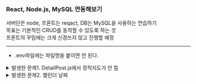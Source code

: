 <!-- # Getting Started with Create React App

This project was bootstrapped with [Create React App](https://github.com/facebook/create-react-app).

## Available Scripts

In the project directory, you can run:

### `npm start`

Runs the app in the development mode.\
Open [http://localhost:3000](http://localhost:3000) to view it in your browser.

The page will reload when you make changes.\
You may also see any lint errors in the console.

### `npm test`

Launches the test runner in the interactive watch mode.\
See the section about [running tests](https://facebook.github.io/create-react-app/docs/running-tests) for more information.

### `npm run build`

Builds the app for production to the `build` folder.\
It correctly bundles React in production mode and optimizes the build for the best performance.

The build is minified and the filenames include the hashes.\
Your app is ready to be deployed!

See the section about [deployment](https://facebook.github.io/create-react-app/docs/deployment) for more information.

### `npm run eject`

**Note: this is a one-way operation. Once you `eject`, you can't go back!**

If you aren't satisfied with the build tool and configuration choices, you can `eject` at any time. This command will remove the single build dependency from your project.

Instead, it will copy all the configuration files and the transitive dependencies (webpack, Babel, ESLint, etc) right into your project so you have full control over them. All of the commands except `eject` will still work, but they will point to the copied scripts so you can tweak them. At this point you're on your own.

You don't have to ever use `eject`. The curated feature set is suitable for small and middle deployments, and you shouldn't feel obligated to use this feature. However we understand that this tool wouldn't be useful if you couldn't customize it when you are ready for it.

## Learn More

You can learn more in the [Create React App documentation](https://facebook.github.io/create-react-app/docs/getting-started).

To learn React, check out the [React documentation](https://reactjs.org/).

### Code Splitting

This section has moved here: [https://facebook.github.io/create-react-app/docs/code-splitting](https://facebook.github.io/create-react-app/docs/code-splitting)

### Analyzing the Bundle Size

This section has moved here: [https://facebook.github.io/create-react-app/docs/analyzing-the-bundle-size](https://facebook.github.io/create-react-app/docs/analyzing-the-bundle-size)

### Making a Progressive Web App

This section has moved here: [https://facebook.github.io/create-react-app/docs/making-a-progressive-web-app](https://facebook.github.io/create-react-app/docs/making-a-progressive-web-app)

### Advanced Configuration

This section has moved here: [https://facebook.github.io/create-react-app/docs/advanced-configuration](https://facebook.github.io/create-react-app/docs/advanced-configuration)

### Deployment

This section has moved here: [https://facebook.github.io/create-react-app/docs/deployment](https://facebook.github.io/create-react-app/docs/deployment)

### `npm run build` fails to minify

This section has moved here: [https://facebook.github.io/create-react-app/docs/troubleshooting#npm-run-build-fails-to-minify](https://facebook.github.io/create-react-app/docs/troubleshooting#npm-run-build-fails-to-minify) -->

### React, Node.js, MySQL 연동해보기
서버단은 node, 프론트는 reqact, DB는 MySQL을 사용하는 연습하기  
목표는 기본적인 CRUD를 동작할 수 있도록 하는 것  
프론트의 꾸밈에는 크게 신경쓰지 않고 진행할 예정

---

- .env파일에는 파일명을 붙이면 안 된다.

<details>
<summary>발생한 문제1. DetailPost.js에서 정적지도가 안 뜸</summary>
<p>

<h4>현재 상황</h4>
createPost페이지에서 사용자로부터 제목, 내용, 장소를 입력받으면 DB에 제목, 내용과 장소의 X.Y좌표를 저장.  
DetailPost페이지에서 해당 내용을 전부 불러와 data에 저장.  
data에 잘 저장된 것을 확인했으나, staticMapContainer의 생성 전(null값일 때)에 변수를 참조하려 해서 Cannot read properties of undefined (reading 'defaultView')에러 발생.

- useEffect에서 data가 변경되었을 때 실행될 수 있도록 수정

---

<h4>또 다른 문제 사항 : 지도가 온전히 출력되었다가도 새로고침 등을 할 경우 렌더링 멈춤 현상</h4>

- 데이터를 비동기적으로 불러오는 동안 지도 렌더링을 계속 시도하게끔 코드가 짜여져 있었음.  
데이터가 전부 로드된 다음 지도를 생성할 수 있도록 data를 가져오는 useEffect에서 setData다음으로 setIdLoading(false)코드 추가.  
이후, 지도를 가져오는 useEffect에 isLoading의 상태값도 함께 확인하도록 코드를 추가했더니 해결되었다.

---

<h4>정적 지도 컴포넌트 분리 후 문제 발생 및 해결</h4>

컴포넌트를 넣는 위치의 문제였음. 

```
<div>
{isLoading ? (
    <p>Loading...</p>
 ) : (
    <>
        {blankNotice ? (
             <h2>{blankNotice}</h2>
        ) : (
            <>
                <h3>{data.title}</h3>
                <p>{data.content}</p>
                <div>
                    <StaticMaps placeX={data.placeX} placeY={data.placeY}/>
                </div>
            </>
        )}
    </>
)}
</div>
```

- StaticMaps를 isLoading 조건부 확인하는 곳의 바깥에 위치시켰기 때문에 렌더링 순서가 꼬였었다.  
위치를 올바른 곳으로 옮겨주었더니 해결되었다.

</p>
</details>

<details>
<summary>발생한 문제2. 캘린더 날짜</summary>
<p>

- 이유를 모르겠다... 날짜만 저장하고 싶어서 split('T')[0]을 사용해봤다가 뺐더니 useEffect랑 무언가 맞물렸는지 무한 렌더링되며 날짜가 이동하는 현상이 있었다.

- 두번째로는 글 작성시에 지도 검색을 위해 검색어를 입력하면 e.target.value가 변경될때마다 캘린더 날짜가 움직이는 현상이 생긴다. 실제적으로 날짜값이 바뀌는 건 아니고, 보여지는 모양에서 자꾸 날짜가 이동된다. => 캘린더 위치 이동시키는 것으로 해결. form태그 밖에 있던 걸 안으로 옮겼다.

- 게시글 업데이트시에 입력한 날짜 데이터와, 상세보기에서 출력되는 날짜 데이터 간에 차이 발생. DB에 들어있는 거랑 전혀 다르게 나옴. => JavaScript에서 Date 객체가 기본적으로 클라이언트의 로컬 시간대를 사용해 날짜와 시간을 처리했기 때문이었다. 시간대 문제를 해결하기 위해 서버단에서 발생하는 시간차만큼의 시간을 더해주었다.

</p>
</details>
